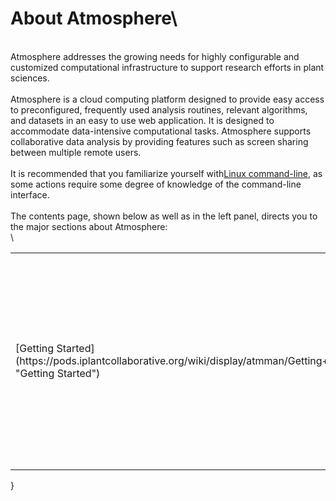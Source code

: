 # About Atmosphere\
\
Atmosphere addresses the growing needs for highly configurable and customized computational infrastructure to support research efforts in plant sciences.\
\
Atmosphere is a cloud computing platform designed to provide easy access to preconfigured, frequently used analysis routines, relevant algorithms, and datasets in an easy to use web application. It is designed to accommodate data-intensive computational tasks. Atmosphere supports collaborative data analysis by providing features such as screen sharing between multiple remote users.\
\
It is recommended that you familiarize yourself with[Linux command-line](http://linuxcommand.org/), as some actions require some degree of knowledge of the command-line interface.\
\
The contents page, shown below as well as in the left panel, directs you to the major sections about Atmosphere:\
\
<table class="confluenceTable"><tbody><tr><td class="confluenceTd">[Getting Started](https://pods.iplantcollaborative.org/wiki/display/atmman/Getting+Started "Getting Started")</td><td class="confluenceTd"> Signing up for Atmosphere; help retrieving a lost password, username, or email address;  \
changing settings; subscribing to the Atmosphere-Users mailing list</td></tr></tbody></table>}
